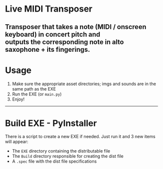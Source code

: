 Live MIDI Transposer
===
Transposer that takes a note (MIDI / onscreen keyboard) in concert pitch and <br>
outputs the corresponding note in alto saxophone + its fingerings.
---
Usage
===
1. Make sure the appropriate asset directories; imgs and sounds are in the same path as the EXE <br>
2. Run the EXE (or `main.py`) <br>
3. Enjoy!
---
Build EXE - PyInstaller
===
There is a script to create a new EXE if needed. Just run it and 3 new items will appear: <br>
* The `EXE` directory containing the distributable file
* The `Build` directory responsible for creating the dist file
* A `.spec` file with the dist file specifications